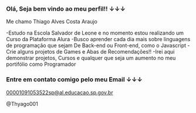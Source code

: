 ### Olá, Seja bem vindo ao meu perfil!! ↓↓↓

Me chamo Thiago Alves Costa Araujo

-Estudo na Escola Salvador de Leone e no momento estou realizando um Curso da Plataforma Alura
-Busco aprender cada dia mais sobre linguagens de programação que sejam De Back-end ou Front-end, como o Javascript
-Crie alguns projetos de Games e Abas de Recomendações!!
-Irei aqui demonstrar projetos, Cursos e qualquer que seja um aumento no meu portifólio como Programador

### Entre em contato comigo pelo meu Email ↓↓↓
00001091053522sp@al.educacao.sp.gov.br

@Thyago001
